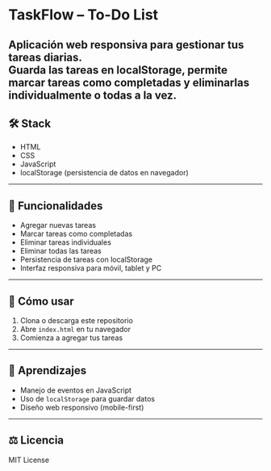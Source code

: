 # TaskFlow – To-Do List

Aplicación web responsiva para gestionar tus tareas diarias.  
Guarda las tareas en **localStorage**, permite marcar tareas como completadas y eliminarlas individualmente o todas a la vez.
---

## 🛠 Stack
- HTML
- CSS
- JavaScript
- localStorage (persistencia de datos en navegador)

---

## 🚀 Funcionalidades
- Agregar nuevas tareas
- Marcar tareas como completadas
- Eliminar tareas individuales
- Eliminar todas las tareas
- Persistencia de tareas con localStorage
- Interfaz responsiva para móvil, tablet y PC

---

## 📂 Cómo usar
1. Clona o descarga este repositorio  
2. Abre `index.html` en tu navegador  
3. Comienza a agregar tus tareas  

---

## 📌 Aprendizajes
- Manejo de eventos en JavaScript  
- Uso de `localStorage` para guardar datos  
- Diseño web responsivo (mobile-first)  

---

## ⚖️ Licencia
MIT License
